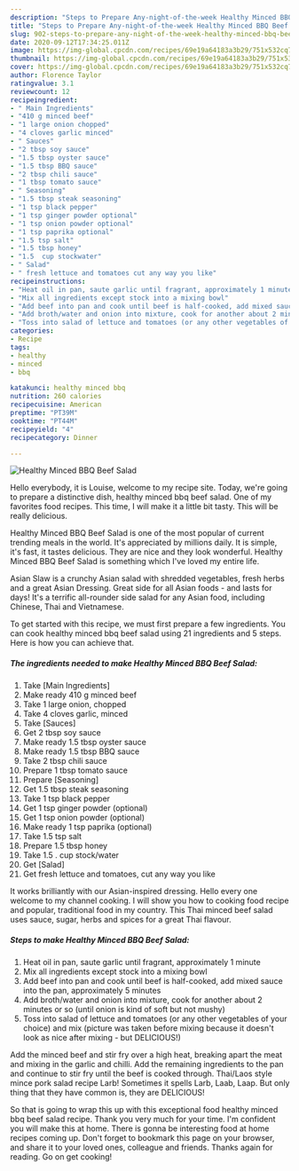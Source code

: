 ```yaml
---
description: "Steps to Prepare Any-night-of-the-week Healthy Minced BBQ Beef Salad"
title: "Steps to Prepare Any-night-of-the-week Healthy Minced BBQ Beef Salad"
slug: 902-steps-to-prepare-any-night-of-the-week-healthy-minced-bbq-beef-salad
date: 2020-09-12T17:34:25.011Z
image: https://img-global.cpcdn.com/recipes/69e19a64183a3b29/751x532cq70/healthy-minced-bbq-beef-salad-recipe-main-photo.jpg
thumbnail: https://img-global.cpcdn.com/recipes/69e19a64183a3b29/751x532cq70/healthy-minced-bbq-beef-salad-recipe-main-photo.jpg
cover: https://img-global.cpcdn.com/recipes/69e19a64183a3b29/751x532cq70/healthy-minced-bbq-beef-salad-recipe-main-photo.jpg
author: Florence Taylor
ratingvalue: 3.1
reviewcount: 12
recipeingredient:
- " Main Ingredients"
- "410 g minced beef"
- "1 large onion chopped"
- "4 cloves garlic minced"
- " Sauces"
- "2 tbsp soy sauce"
- "1.5 tbsp oyster sauce"
- "1.5 tbsp BBQ sauce"
- "2 tbsp chili sauce"
- "1 tbsp tomato sauce"
- " Seasoning"
- "1.5 tbsp steak seasoning"
- "1 tsp black pepper"
- "1 tsp ginger powder optional"
- "1 tsp onion powder optional"
- "1 tsp paprika optional"
- "1.5 tsp salt"
- "1.5 tbsp honey"
- "1.5  cup stockwater"
- " Salad"
- " fresh lettuce and tomatoes cut any way you like"
recipeinstructions:
- "Heat oil in pan, saute garlic until fragrant, approximately 1 minute"
- "Mix all ingredients except stock into a mixing bowl"
- "Add beef into pan and cook until beef is half-cooked, add mixed sauce into the pan, approximately 5 minutes"
- "Add broth/water and onion into mixture, cook for another about 2 minutes or so (until onion is kind of soft but not mushy)"
- "Toss into salad of lettuce and tomatoes (or any other vegetables of your choice) and mix (picture was taken before mixing because it doesn&#39;t look as nice after mixing - but DELICIOUS!)"
categories:
- Recipe
tags:
- healthy
- minced
- bbq

katakunci: healthy minced bbq 
nutrition: 260 calories
recipecuisine: American
preptime: "PT39M"
cooktime: "PT44M"
recipeyield: "4"
recipecategory: Dinner

---
```



![Healthy Minced BBQ Beef Salad](https://img-global.cpcdn.com/recipes/69e19a64183a3b29/751x532cq70/healthy-minced-bbq-beef-salad-recipe-main-photo.jpg)

Hello everybody, it is Louise, welcome to my recipe site. Today, we're going to prepare a distinctive dish, healthy minced bbq beef salad. One of my favorites food recipes. This time, I will make it a little bit tasty. This will be really delicious.

Healthy Minced BBQ Beef Salad is one of the most popular of current trending meals in the world. It's appreciated by millions daily. It is simple, it's fast, it tastes delicious. They are nice and they look wonderful. Healthy Minced BBQ Beef Salad is something which I've loved my entire life.

Asian Slaw is a crunchy Asian salad with shredded vegetables, fresh herbs and a great Asian Dressing. Great side for all Asian foods - and lasts for days! It&#39;s a terrific all-rounder side salad for any Asian food, including Chinese, Thai and Vietnamese.


To get started with this recipe, we must first prepare a few ingredients. You can cook healthy minced bbq beef salad using 21 ingredients and 5 steps. Here is how you can achieve that.

<!--inarticleads1-->

##### The ingredients needed to make Healthy Minced BBQ Beef Salad:

1. Take  [Main Ingredients]
1. Make ready 410 g minced beef
1. Take 1 large onion, chopped
1. Take 4 cloves garlic, minced
1. Take  [Sauces]
1. Get 2 tbsp soy sauce
1. Make ready 1.5 tbsp oyster sauce
1. Make ready 1.5 tbsp BBQ sauce
1. Take 2 tbsp chili sauce
1. Prepare 1 tbsp tomato sauce
1. Prepare  [Seasoning]
1. Get 1.5 tbsp steak seasoning
1. Take 1 tsp black pepper
1. Get 1 tsp ginger powder (optional)
1. Get 1 tsp onion powder (optional)
1. Make ready 1 tsp paprika (optional)
1. Take 1.5 tsp salt
1. Prepare 1.5 tbsp honey
1. Take 1.5 . cup stock/water
1. Get  [Salad]
1. Get  fresh lettuce and tomatoes, cut any way you like


It works brilliantly with our Asian-inspired dressing. Hello every one welcome to my channel cooking. I will show you how to cooking food recipe and popular, traditional food in my country. This Thai minced beef salad uses sauce, sugar, herbs and spices for a great Thai flavour. 

<!--inarticleads2-->

##### Steps to make Healthy Minced BBQ Beef Salad:

1. Heat oil in pan, saute garlic until fragrant, approximately 1 minute
1. Mix all ingredients except stock into a mixing bowl
1. Add beef into pan and cook until beef is half-cooked, add mixed sauce into the pan, approximately 5 minutes
1. Add broth/water and onion into mixture, cook for another about 2 minutes or so (until onion is kind of soft but not mushy)
1. Toss into salad of lettuce and tomatoes (or any other vegetables of your choice) and mix (picture was taken before mixing because it doesn&#39;t look as nice after mixing - but DELICIOUS!)


Add the minced beef and stir fry over a high heat, breaking apart the meat and mixing in the garlic and chilli. Add the remaining ingredients to the pan and continue to stir fry until the beef is cooked through. Thai/Laos style mince pork salad recipe Larb! Sometimes it spells Larb, Laab, Laap. But only thing that they have common is, they are DELICIOUS! 

So that is going to wrap this up with this exceptional food healthy minced bbq beef salad recipe. Thank you very much for your time. I'm confident you will make this at home. There is gonna be interesting food at home recipes coming up. Don't forget to bookmark this page on your browser, and share it to your loved ones, colleague and friends. Thanks again for reading. Go on get cooking!
